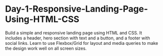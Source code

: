 # Day-1-Responsive-Landing-Page-Using-HTML-CSS
Build a simple and responsive landing page using HTML and CSS. It includes a header, hero section with text and a button, and a footer with social links. Learn to use Flexbox/Grid for layout and media queries to make the design work well on all screen sizes.
